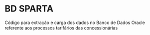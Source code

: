 # BD SPARTA
 Código para extração e carga dos dados no Banco de Dados Oracle referente aos processos tarifários das concessionárias
